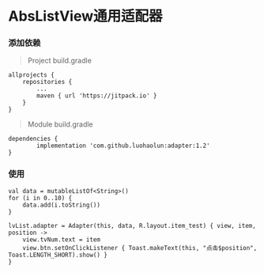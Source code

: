 # AbsListView通用适配器


### 添加依赖

> Project build.gradle

	allprojects {
		repositories {
			...
			maven { url 'https://jitpack.io' }
		}
	}
	
> Module build.gradle

	dependencies {
	        implementation 'com.github.luohaolun:adapter:1.2'
	}


### 使用


	val data = mutableListOf<String>()
	for (i in 0..10) {
		data.add(i.toString())
	}
	
	lvList.adapter = Adapter(this, data, R.layout.item_test) { view, item, position ->
		view.tvNum.text = item
		view.btn.setOnClickListener { Toast.makeText(this, "点击$position", Toast.LENGTH_SHORT).show() }
	}
